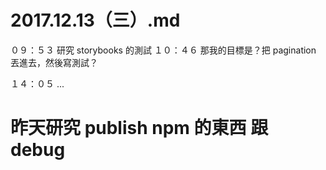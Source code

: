 # 2017.12.13（三）.md


０９：５３ 研究 storybooks 的測試
１０：４６ 那我的目標是？把 pagination 丟進去，然後寫測試？

１４：０５ ...

# 昨天研究 publish npm 的東西 跟 debug
